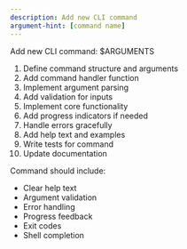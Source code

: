 ```yaml
---
description: Add new CLI command
argument-hint: [command name]
---
```


Add new CLI command: $ARGUMENTS

1. Define command structure and arguments
2. Add command handler function
3. Implement argument parsing
4. Add validation for inputs
5. Implement core functionality
6. Add progress indicators if needed
7. Handle errors gracefully
8. Add help text and examples
9. Write tests for command
10. Update documentation

Command should include:
- Clear help text
- Argument validation
- Error handling
- Progress feedback
- Exit codes
- Shell completion